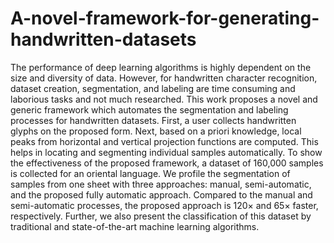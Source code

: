 # A-novel-framework-for-generating-handwritten-datasets
The performance of deep learning algorithms is highly dependent on the size and diversity of data. However, for handwritten character recognition, dataset creation, segmentation, and labeling are time consuming and laborious tasks and not much researched. This work proposes a novel and generic framework which automates the segmentation and labeling processes for handwritten datasets. First, a user collects handwritten glyphs on the proposed form. Next, based on a priori knowledge, local peaks from horizontal and vertical projection functions are computed. This helps in locating and segmenting individual samples automatically. To show the effectiveness of the proposed framework, a dataset of 160,000 samples is collected for an oriental language. We profile the segmentation of samples from one sheet with three approaches: manual, semi-automatic, and the proposed fully automatic approach. Compared to the manual and semi-automatic processes, the proposed approach is 120× and 65× faster, respectively. Further, we also present the classification of this dataset by traditional and state-of-the-art machine learning algorithms.
